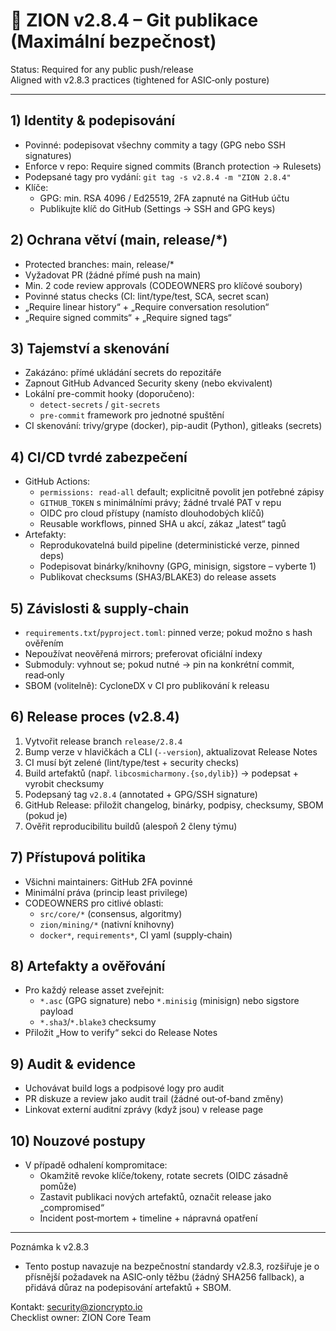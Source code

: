 # 🔐 ZION v2.8.4 – Git publikace (Maximální bezpečnost)

Status: Required for any public push/release  
Aligned with v2.8.3 practices (tightened for ASIC‑only posture)

---

## 1) Identity & podepisování

- Povinné: podepisovat všechny commity a tagy (GPG nebo SSH signatures)
- Enforce v repo: Require signed commits (Branch protection → Rulesets)
- Podepsané tagy pro vydání: `git tag -s v2.8.4 -m "ZION 2.8.4"`
- Klíče:
  - GPG: min. RSA 4096 / Ed25519, 2FA zapnuté na GitHub účtu
  - Publikujte klíč do GitHub (Settings → SSH and GPG keys)

## 2) Ochrana větví (main, release/*)

- Protected branches: main, release/*
- Vyžadovat PR (žádné přímé push na main)
- Min. 2 code review approvals (CODEOWNERS pro klíčové soubory)
- Povinné status checks (CI: lint/type/test, SCA, secret scan)
- „Require linear history“ + „Require conversation resolution“
- „Require signed commits“ + „Require signed tags“

## 3) Tajemství a skenování

- Zakázáno: přímé ukládání secrets do repozitáře
- Zapnout GitHub Advanced Security skeny (nebo ekvivalent)
- Lokální pre-commit hooky (doporučeno):
  - `detect-secrets` / `git-secrets`
  - `pre-commit` framework pro jednotné spuštění
- CI skenování: trivy/grype (docker), pip-audit (Python), gitleaks (secrets)

## 4) CI/CD tvrdé zabezpečení

- GitHub Actions:
  - `permissions: read-all` default; explicitně povolit jen potřebné zápisy
  - `GITHUB_TOKEN` s minimálními právy; žádné trvalé PAT v repu
  - OIDC pro cloud přístupy (namísto dlouhodobých klíčů)
  - Reusable workflows, pinned SHA u akcí, zákaz „latest“ tagů
- Artefakty:
  - Reprodukovatelná build pipeline (deterministické verze, pinned deps)
  - Podepisovat binárky/knihovny (GPG, minisign, sigstore – vyberte 1)
  - Publikovat checksums (SHA3/BLAKE3) do release assets

## 5) Závislosti & supply‑chain

- `requirements.txt`/`pyproject.toml`: pinned verze; pokud možno s hash ověřením
- Nepoužívat neověřená mirrors; preferovat oficiální indexy
- Submoduly: vyhnout se; pokud nutné → pin na konkrétní commit, read‑only
- SBOM (volitelně): CycloneDX v CI pro publikování k releasu

## 6) Release proces (v2.8.4)

1. Vytvořit release branch `release/2.8.4`
2. Bump verze v hlavičkách a CLI (`--version`), aktualizovat Release Notes
3. CI musí být zelené (lint/type/test + security checks)
4. Build artefaktů (např. `libcosmicharmony.{so,dylib}`) → podepsat + vyrobit checksumy
5. Podepsaný tag `v2.8.4` (annotated + GPG/SSH signature)
6. GitHub Release: přiložit changelog, binárky, podpisy, checksumy, SBOM (pokud je)
7. Ověřit reproducibilitu buildů (alespoň 2 členy týmu)

## 7) Přístupová politika

- Všichni maintainers: GitHub 2FA povinné
- Minimální práva (princip least privilege)
- CODEOWNERS pro citlivé oblasti:
  - `src/core/*` (consensus, algoritmy)
  - `zion/mining/*` (nativní knihovny)
  - `docker*`, `requirements*`, CI yaml (supply‑chain)

## 8) Artefakty a ověřování

- Pro každý release asset zveřejnit:
  - `*.asc` (GPG signature) nebo `*.minisig` (minisign) nebo sigstore payload
  - `*.sha3`/`*.blake3` checksumy
- Přiložit „How to verify“ sekci do Release Notes

## 9) Audit & evidence

- Uchovávat build logs a podpisové logy pro audit
- PR diskuze a review jako audit trail (žádné out‑of‑band změny)
- Linkovat externí auditní zprávy (když jsou) v release page

## 10) Nouzové postupy

- V případě odhalení kompromitace:
  - Okamžitě revoke klíče/tokeny, rotate secrets (OIDC zásadně pomůže)
  - Zastavit publikaci nových artefaktů, označit release jako „compromised“
  - Incident post‑mortem + timeline + nápravná opatření

---

Poznámka k v2.8.3
- Tento postup navazuje na bezpečnostní standardy v2.8.3, rozšiřuje je o přísnější
  požadavek na ASIC‑only těžbu (žádný SHA256 fallback), a přidává důraz na podepisování
  artefaktů + SBOM.

Kontakt: security@zioncrypto.io  
Checklist owner: ZION Core Team
